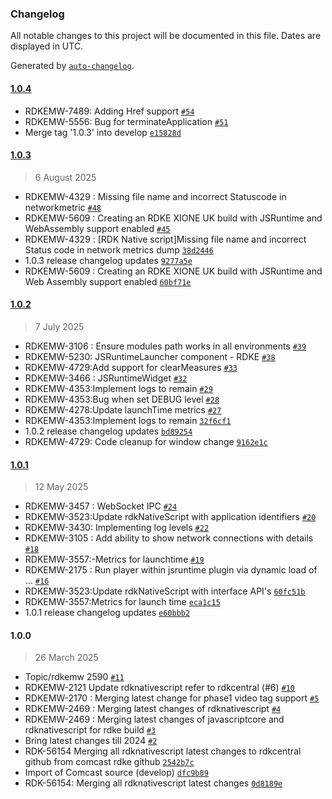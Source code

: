 ### Changelog

All notable changes to this project will be documented in this file. Dates are displayed in UTC.

Generated by [`auto-changelog`](https://github.com/CookPete/auto-changelog).

#### [1.0.4](https://github.com/rdkcentral/rdkNativeScript/compare/1.0.3...1.0.4)

- RDKEMW-7489: Adding Href support [`#54`](https://github.com/rdkcentral/rdkNativeScript/pull/54)
- RDKEMW-5556: Bug for terminateApplication [`#51`](https://github.com/rdkcentral/rdkNativeScript/pull/51)
- Merge tag '1.0.3' into develop [`e15828d`](https://github.com/rdkcentral/rdkNativeScript/commit/e15828d5a330b072753e682f5c446b0f9ae14531)

#### [1.0.3](https://github.com/rdkcentral/rdkNativeScript/compare/1.0.2...1.0.3)

> 6 August 2025

- RDKEMW-4329 : Missing file name and incorrect Statuscode in networkmetric [`#48`](https://github.com/rdkcentral/rdkNativeScript/pull/48)
- RDKEMW-5609 : Creating an RDKE XIONE UK build with JSRuntime and WebAssembly support enabled [`#45`](https://github.com/rdkcentral/rdkNativeScript/pull/45)
- RDKEMW-4329 : [RDK Native script]Missing file name and incorrect Status code in network metrics dump [`38d2446`](https://github.com/rdkcentral/rdkNativeScript/commit/38d2446e592e92f3e85d77e46b9d425e57d93dee)
- 1.0.3 release changelog updates [`9277a5e`](https://github.com/rdkcentral/rdkNativeScript/commit/9277a5ecf6f6dc98a0600ba49a09403876592ff5)
- RDKEMW-5609 : Creating an RDKE XIONE UK build with JSRuntime and Web Assembly support enabled [`60bf71e`](https://github.com/rdkcentral/rdkNativeScript/commit/60bf71e0c42e60d293dfa569a71180f782b0cab9)

#### [1.0.2](https://github.com/rdkcentral/rdkNativeScript/compare/1.0.1...1.0.2)

> 7 July 2025

- RDKEMW-3106 : Ensure modules path works in all environments [`#39`](https://github.com/rdkcentral/rdkNativeScript/pull/39)
- RDKEMW-5230: JSRuntimeLauncher component - RDKE [`#38`](https://github.com/rdkcentral/rdkNativeScript/pull/38)
- RDKEMW-4729:Add support for clearMeasures [`#33`](https://github.com/rdkcentral/rdkNativeScript/pull/33)
- RDKEMW-3466 : JSRuntimeWidget [`#32`](https://github.com/rdkcentral/rdkNativeScript/pull/32)
- RDKEMW-4353:Implement logs to remain [`#29`](https://github.com/rdkcentral/rdkNativeScript/pull/29)
- RDKEMW-4353:Bug when set DEBUG level [`#28`](https://github.com/rdkcentral/rdkNativeScript/pull/28)
- RDKEMW-4278:Update launchTime metrics [`#27`](https://github.com/rdkcentral/rdkNativeScript/pull/27)
- RDKEMW-4353:Implement logs to remain [`32f6cf1`](https://github.com/rdkcentral/rdkNativeScript/commit/32f6cf11af9c786d34334838ff75065fbd0d70cf)
- 1.0.2 release changelog updates [`bd89254`](https://github.com/rdkcentral/rdkNativeScript/commit/bd89254c510cbd92accda18c4df5fa8d7221615f)
- RDKEMW-4729: Code cleanup for window change [`9162e1c`](https://github.com/rdkcentral/rdkNativeScript/commit/9162e1cc2b8c7a19c41a7420e19f05786df4899e)

#### [1.0.1](https://github.com/rdkcentral/rdkNativeScript/compare/1.0.0...1.0.1)

> 12 May 2025

- RDKEMW-3457 : WebSocket IPC [`#24`](https://github.com/rdkcentral/rdkNativeScript/pull/24)
- RDKEMW-3523:Update rdkNativeScript with application identifiers [`#20`](https://github.com/rdkcentral/rdkNativeScript/pull/20)
- RDKEMW-3430: Implementing log levels [`#22`](https://github.com/rdkcentral/rdkNativeScript/pull/22)
- RDKEMW-3105 : Add ability to show network connections with details [`#18`](https://github.com/rdkcentral/rdkNativeScript/pull/18)
- RDKEMW-3557:-Metrics for launchtime [`#19`](https://github.com/rdkcentral/rdkNativeScript/pull/19)
- RDKEMW-2175 : Run player within jsruntime plugin via dynamic load of … [`#16`](https://github.com/rdkcentral/rdkNativeScript/pull/16)
- RDKEMW-3523:Update rdkNativeScript with interface API's [`60fc51b`](https://github.com/rdkcentral/rdkNativeScript/commit/60fc51b6f48272e9671bc787c68a2ce19b036e0c)
- RDKEMW-3557:Metrics for launch time [`eca1c15`](https://github.com/rdkcentral/rdkNativeScript/commit/eca1c15b2e98e40156dba22696325c2c5d5fbaa5)
- 1.0.1 release changelog updates [`e60bbb2`](https://github.com/rdkcentral/rdkNativeScript/commit/e60bbb2b72c74a43c34af35179d4b619fd9ac779)

#### 1.0.0

> 26 March 2025

- Topic/rdkemw 2590 [`#11`](https://github.com/rdkcentral/rdkNativeScript/pull/11)
- RDKEMW-2121 Update rdknativescript refer to rdkcentral (#6) [`#10`](https://github.com/rdkcentral/rdkNativeScript/pull/10)
- RDKEMW-2170 : Merging latest change for phase1 video tag support [`#5`](https://github.com/rdkcentral/rdkNativeScript/pull/5)
- RDKEMW-2469 : Merging latest changes of rdknativescript [`#4`](https://github.com/rdkcentral/rdkNativeScript/pull/4)
- RDKEMW-2469 : Merging latest changes of javascriptcore and rdknativescript for rdke build [`#3`](https://github.com/rdkcentral/rdkNativeScript/pull/3)
- Bring latest changes till 2024 [`#2`](https://github.com/rdkcentral/rdkNativeScript/pull/2)
- RDK-56154 Merging all rdknativescript latest changes to rdkcentral github from comcast rdke github [`2542b7c`](https://github.com/rdkcentral/rdkNativeScript/commit/2542b7cac0c0c0dd1aef7d8b158e5dd63b56347e)
- Import of Comcast source (develop) [`dfc9b89`](https://github.com/rdkcentral/rdkNativeScript/commit/dfc9b89df42fb0b844e04624b13808333afb19ce)
- RDK-56154: Merging all rdknativescript latest changes [`0d8189e`](https://github.com/rdkcentral/rdkNativeScript/commit/0d8189e76bdfa9f2cf619af300d95e5ec8f4def9)
